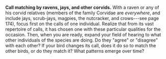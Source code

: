 **Call matching by ravens, jays, and other corvids.** With a raven or any of his corvid relatives (members of the family Corvidae are *everywhere*, and include jays, scrub-jays, magpies, the nutcracker, and crows---see page 174), focus first on the calls of one individual. Realize that from its vast repertoire of calls, it has chosen one with these particular qualities for the occasion. Then, when you are ready, expand your field of hearing to what other individuals of the species are doing. Do they "agree" or "disagree" with each other? If your bird changes its call, does it do so to match the other birds, or do they match it? What patterns emerge over time?
